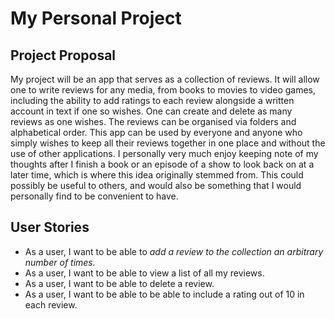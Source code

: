 # My Personal Project

## Project Proposal
My project will be an app that serves as a collection of reviews. It will allow one to write reviews for any media, 
from books to movies to video games, including the ability to add ratings to each review alongside a written account in 
text if one so wishes. One can create and delete as many reviews as one wishes. The reviews can be organised via folders
and alphabetical order. This app can be used by everyone and anyone who simply wishes to keep all their reviews together 
in one place and without the use of other applications. I personally very much enjoy keeping note of my thoughts after I
finish a book or an episode of a show to look back on at a later time, which is where this idea originally stemmed from.
This could possibly be useful to others, and would also be something that I would personally find to be convenient to 
have.

## User Stories
- As a user, I want to be able to *add a review to the collection an arbitrary number of times.*
- As a user, I want to be able to view a list of all my reviews.
- As a user, I want to be able to delete a review.
- As a user, I want to be able to be able to include a rating out of 10 in each review.
